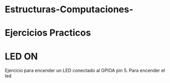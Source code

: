 # Estructuras-Computaciones-
# Ejercicios Practicos
# LED ON
Ejercicio para encender un LED conectado al GPIOA pin 5.
Para encender el led
